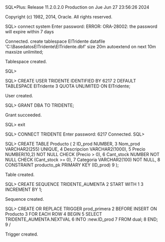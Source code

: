 SQL*Plus: Release 11.2.0.2.0 Production on Jue Jun 27 23:56:26 2024

Copyright (c) 1982, 2014, Oracle.  All rights reserved.

SQL> connect system
Enter password:
ERROR:
ORA-28002: the password will expire within 7 days


Connected.
create tablespace ElTridente
datafile 'C:\BasedatosElTridente\ElTridente.dbf'
size 20m
autoextend on next 10m
maxsize unlimited;


Tablespace created.

SQL>

SQL> CREATE USER TRIDENTE IDENTIFIED BY 6217
  2  DEFAULT TABLESPACE ElTridente
  3  QUOTA UNLIMITED ON ElTridente;

User created.

SQL> GRANT DBA TO TRIDENTE;

Grant succeeded.

SQL> exit

SQL> CONNECT TRIDENTE
Enter password: 6217
Connected.
SQL>

SQL> CREATE TABLE Producto (
  2  ID_prod NUMBER,
  3  Nom_prod VARCHAR2(255) UNIQUE,
  4  Descripcion VARCHAR2(1000),
  5  Precio NUMBER(10,2) NOT NULL CHECK (Precio > 0),
  6  Cant_stock NUMBER NOT NULL CHECK (Cant_stock >= 0),
  7  Categoria VARCHAR2(100) NOT NULL,
  8  CONSTRAINT producto_pk PRIMARY KEY (ID_prod)
  9  );

Table created.

SQL> CREATE SEQUENCE TRIDENTE_AUMENTA
  2  START WITH 1
  3  INCREMENT BY 1;

Sequence created.

SQL> CREATE OR REPLACE TRIGGER prod_primera
  2  BEFORE INSERT ON Producto
  3  FOR EACH ROW
  4  BEGIN
  5  SELECT TRIDENTE_AUMENTA.NEXTVAL
  6  INTO   :new.ID_prod
  7  FROM   dual;
  8  END;
  9  /

Trigger created.